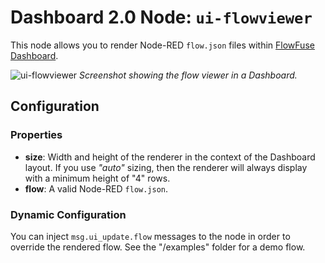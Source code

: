 # Dashboard 2.0 Node: `ui-flowviewer`

This node allows you to render Node-RED `flow.json` files within [FlowFuse Dashboard](https://dashboard.flowfuse.com).

![ui-flowviewer](https://github.com/user-attachments/assets/01d6d165-f261-47f4-b22e-7a1f0379ec39)
_Screenshot showing the flow viewer in a Dashboard._

## Configuration

### Properties

- **size**: Width and height of the renderer in the context of the Dashboard layout. If you use _"auto"_ sizing, then the renderer will always display with a minimum height of "4" rows.
- **flow**: A valid Node-RED `flow.json`.

### Dynamic Configuration

You can inject `msg.ui_update.flow` messages to the node in order to override the rendered flow. See the "/examples" folder for a demo flow.
